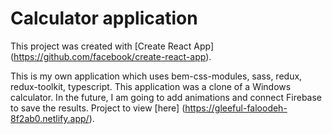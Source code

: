 # Calculator application

This project was created with [Create React App] (https://github.com/facebook/create-react-app).


This is my own application which uses bem-css-modules, sass, redux, redux-toolkit, typescript. This application was a clone of a Windows calculator. In the future, I am going to add animations and connect Firebase to save the results. Project to view [here] (https://gleeful-faloodeh-8f2ab0.netlify.app/).
